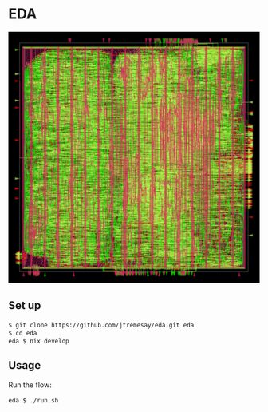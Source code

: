 # EDA

![An ASAP7 physical implementation of a PicoRV32 CPU](picorv32.png)

## Set up

```shell
$ git clone https://github.com/jtremesay/eda.git eda
$ cd eda
eda $ nix develop
```

## Usage

Run the flow:

```shell
eda $ ./run.sh
```